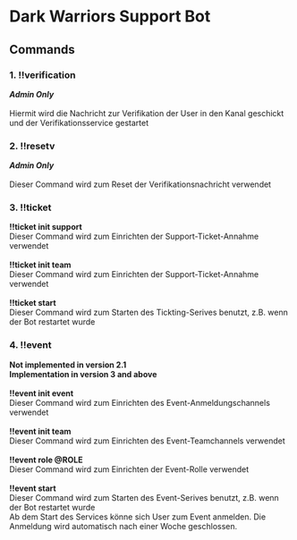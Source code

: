 # Dark Warriors Support Bot #

## Commands ##

### 1. !!verification
***Admin Only***\
\
Hiermit wird die Nachricht zur Verifikation der User in den Kanal geschickt und der Verifikationsservice gestartet

### 2. !!resetv
***Admin Only***\
\
Dieser Command wird zum Reset der Verifikationsnachricht verwendet

### 3. !!ticket <arg>
  
   **!!ticket init support**\
   Dieser Command wird zum Einrichten der Support-Ticket-Annahme verwendet\
   \
   **!!ticket init team**\
   Dieser Command wird zum Einrichten der Support-Ticket-Annahme verwendet\
   \
   **!!ticket start**\
   Dieser Command wird zum Starten des Tickting-Serives benutzt, z.B. wenn der Bot restartet wurde
   
### 4. !!event <arg>
  
   **Not implemented in version 2.1**\
   **Implementation in version 3 and above**\
   \
   **!!event init event**\
   Dieser Command wird zum Einrichten des Event-Anmeldungschannels verwendet\
   \
   **!!event init team**\
   Dieser Command wird zum Einrichten des Event-Teamchannels verwendet\
   \
   **!!event role @ROLE**\
   Dieser Command wird zum Einrichten der Event-Rolle verwendet\
   \
   **!!event start**\
   Dieser Command wird zum Starten des Event-Serives benutzt, z.B. wenn der Bot restartet wurde\
   Ab dem Start des Services könne sich User zum Event anmelden. Die Anmeldung wird automatisch nach einer Woche geschlossen.
